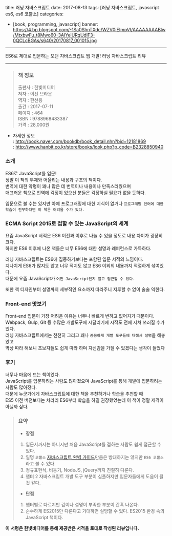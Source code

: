 title: 러닝 자바스크립트
date: 2017-08-13
tags: [러닝 자바스크립트, javascript es6, es6 코뿔소]
categories:
- [book, programming, javascript]
banner: https://4.bp.blogspot.com/-1Sa0ShnTXdc/WZV0iEImpVI/AAAAAAAABlw/MtxbwFu_t8Mwo60-3AlYelURqUdlF3-0QCLcBGAs/s640/20170817_001015.jpg

---
ES6로 제대로 입문하는 모던 자바스크립트 웹 개발! 러닝 자바스크립트 리뷰

<!-- more -->

---

>### 책 정보 
>출판사 : 한빛미디어  
>저자 : 이선 브라운  
>역자 : 한선용    
>출간 : 2017-07-11  
>페이지 : 464  
>ISBN : 9788968483387  
>가격 : 28,000원

- 자세한 정보  
: <http://book.naver.com/bookdb/book_detail.nhn?bid=12181869>  
: <http://www.hanbit.co.kr/store/books/look.php?p_code=B2328850940>

### 소개
ES6로 JavaScript를 입문!  
정말 이 책의 부제와 어울리는 내용과 구조의 책이다.  
번역에 대한 악평이 꽤나 많은 데 번역이나 내용이나 만족스러웠으며  
매끄러운 책으로 번역에 걱정이 있으신 분들은 걱정하실 필요가 없을 듯하다.

입문으로 볼 수는 있지만 아예 프로그래밍에 대한 지식이 없거나
`프로그래밍 언어에 대한 학습이 전무하다면 이 책은 어려울 수가 있다.`

### ECMA Script 2015로 접할 수 있는 JavaScript의 세계
요즘 JavaScript 서적은 ES6 이전과 이후로 나눌 수 있을 정도로 내용 차이가 굉장히 크다.  
하지만 ES6 이후에 나온 책들은 너무 ES6에 대한 설명과 레퍼런스로 가득하다.

러닝 자바스크립트는 ES6에 집중하기보다는 포함된 입문 서적의 느낌이다.  
지나치게 ES6가 많지도 않고 너무 적지도 않고 ES6 이외의 내용까지 적절하게 섞여있다.  
때문에 요즘 JavaScript가 `어떤 JavaScript인지 알고 접근할 수 있다.`

또한 책 디자인부터 설명까지 세부적인 요소까지 따라주니 지루할 수 없이 술술 익힌다.

### Front-end 맛보기
Front-end 입문이 가장 어려운 이유는 너무나 빠르게 변하고 없어지기 때문이다.  
Webpack, Gulp, Git 등 수많은 개발도구에 시달리기에 시작도 전에 지쳐 쓰러질 수가 있다.  
러닝 자바스크립트에서는 천천히 그리고 꽤나 `꼼꼼하게 개발 도구들에 대해서 설명`을 해놓았고  
막상 따라 해보니 초보자들도 쉽게 따라 하며 자신감을 가질 수 있겠다는 생각이 들었다

### 후기
너무나 마음에 드는 책이었다.  
JavaScript를 입문하려는 사람도 많아졌으며 JavaScript를 통해 개발에 입문하려는 사람도 많아졌다.  
때문에 누군가에게 자바스크립트에 대한 책을 추천하거나 학습을 추천할 때  
ES5 이전 버전보다는 차라리 ES6부터 학습을 하길 권장했었는데 이 책이 정말 제격이 아닐까 싶다.
 
>### 요약
>- **장점**
>1. 입문서까지는 아니지만 처음 JavaScript를 접하는 사람도 쉽게 접근할 수 있다.
>2. 일명 `코뿔소` [자바스크립트 완벽 가이드](http://book.naver.com/bookdb/book_detail.nhn?bid=10338797)만큼은 방대하지는 않지만 `ES6 코뿔소`라고 볼 수 있다
>3. 정규표현식, 비동기, NodeJS, jQuery까지 친절히 다룬다.
>4. 챕터 2 자바스크립트 개발 도구 부분이 심플하지만 입문자들에게 도움이 될 것 같다.
>
>- **단점**
>1. 챕터별로 다르지만 깊이나 설명이 부족한 부분이 간혹 나온다.
>2. 순수하게 ES2015만 다룬다고 기대하면 실망할 수 있다. ES2015 환경 속의 JavaScript 책이다.

**이 서평은 한빛비디어를 통해 제공받은 서적을 토대로 작성된 리뷰입니다.**
